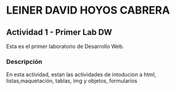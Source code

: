 # LEINER DAVID HOYOS CABRERA

## Actividad 1 - Primer Lab DW

Esta es el primer laboratorio de Desarrollo Web.

### Descripción

En esta actividad, estan las actividades de intoducion a html, listas,maquetación, tablas, img y objetos, formularios
